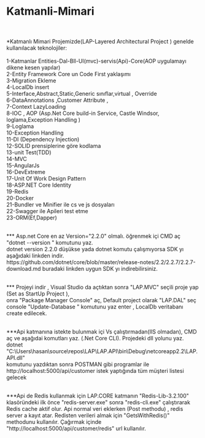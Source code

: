 # Katmanli-Mimari<br/><br/>

*Katmanlı Mimari Projemizde(LAP-Layered Architectural Project ) genelde kullanılacak teknolojiler:<br/>
<br/>
1-Katmanlar Entities-Dal-Bll-UI(mvc)-servis(Api)-Core(AOP uygulamayı dikene kesen yapılar) <br/>
2-Entity Framework Core un Code First yaklaşımı<br/>
3-Migration Ekleme<br/>
4-LocalDb insert<br/>
5-Interface,Abstract,Static,Generic sınıflar,virtual , Override <br/>
6-DataAnnotations ,Customer Attribute ,<br/>
7-Context LazyLoading<br/>
8-IOC , AOP (Asp.Net Core build-in Service, Castle Windsor, loglama,Exception Handling )<br/>
9-Loglama<br/>
10-Exception Handling<br/>
11-DI (Dependency Injection)<br/>
12-SOLID prensiplerine göre kodlama<br/>
13-unit Test(TDD)<br/>
14-MVC <br/>
15-AngularJs <br/>
16-DevExtreme<br/>
17-Unit Of Work Design Pattern<br/>
18-ASP.NET Core Identity<br/>
19-Redis<br/>
20-Docker<br/>
21-Bundler ve Minifier ile cs ve js dosyaları<br/>
22-Swagger ile Apileri test etme<br/>
23-ORM(Ef,Dapper)

<br/>
 *** Asp.net Core en az Version="2.2.0" olmalı. öğrenmek içi CMD aç  "dotnet --version " komutunu yaz.<br/>
 dotnet version 2.2.0 düşükse yada dotnet komutu çalışmıyorsa SDK yı aşağıdaki linkden indir.<br/>
 https://github.com/dotnet/core/blob/master/release-notes/2.2/2.2.7/2.2.7-download.md buradaki linkden uygun SDK yı indirebilirsiniz.<br/>
 <br/>
 
 *** Projeyi indir , Visual Studio da açtıktan sonra "LAP.MVC" seçili proje yap (Set as StartUp Project ),<br/>
 onra "Package Manager Console" aç, Default project olarak  "LAP.DAL" seç <br/>
 console  "Update-Database " komutunu  yaz enter ,  LocalDb veritabanı create edilecek.<br/>
 <br/>
 
 ***Api katmanına istekte bulunmak içi Vs çalıştırmadan(IIS olmadan), CMD aç ve aşağıdai komutları yaz. (.Net Core CLI). Projedeki dll yolunu yaz.<br/>
    dotnet "C:\Users\hasan\source\repos\LAP\LAP.API\bin\Debug\netcoreapp2.2\LAP.API.dll"<br/>
 komutunu yazdıktan sonra POSTMAN gibi programlar ile  http://localhost:5000/api/customer istek yaptığında tüm müşteri listesi gelecek<br/>
 <br/>
 
 ***Api de Redis kullanmak için LAP.CORE katmanın "Redis-Lib-3.2.100" klasöründeki ilk önce "redis-server.exe" sonra "redis-cli.exe" çalıştırarak Redis cache aktif olur. Api normal veri eklerken (Post methodu) , redis server a kayıt atar. Redisten verileri almak için "GetsWithRedis()" methodunu kullanılır. Çağırmak içinde  "http://localhost:5000/api/customer/redis" url kullanılır.
	
     

